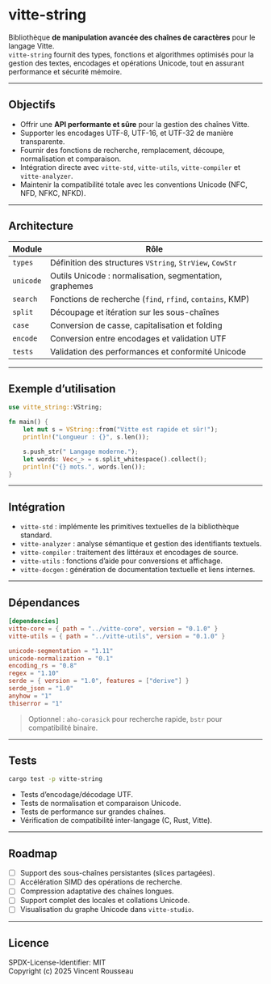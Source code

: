 # vitte-string

Bibliothèque **de manipulation avancée des chaînes de caractères** pour le langage Vitte.  
`vitte-string` fournit des types, fonctions et algorithmes optimisés pour la gestion des textes, encodages et opérations Unicode, tout en assurant performance et sécurité mémoire.

---

## Objectifs

- Offrir une **API performante et sûre** pour la gestion des chaînes Vitte.  
- Supporter les encodages UTF-8, UTF-16, et UTF-32 de manière transparente.  
- Fournir des fonctions de recherche, remplacement, découpe, normalisation et comparaison.  
- Intégration directe avec `vitte-std`, `vitte-utils`, `vitte-compiler` et `vitte-analyzer`.  
- Maintenir la compatibilité totale avec les conventions Unicode (NFC, NFD, NFKC, NFKD).

---

## Architecture

| Module        | Rôle |
|---------------|------|
| `types`       | Définition des structures `VString`, `StrView`, `CowStr` |
| `unicode`     | Outils Unicode : normalisation, segmentation, graphemes |
| `search`      | Fonctions de recherche (`find`, `rfind`, `contains`, KMP) |
| `split`       | Découpage et itération sur les sous-chaînes |
| `case`        | Conversion de casse, capitalisation et folding |
| `encode`      | Conversion entre encodages et validation UTF |
| `tests`       | Validation des performances et conformité Unicode |

---

## Exemple d’utilisation

```rust
use vitte_string::VString;

fn main() {
    let mut s = VString::from("Vitte est rapide et sûr!");
    println!("Longueur : {}", s.len());

    s.push_str(" Langage moderne.");
    let words: Vec<_> = s.split_whitespace().collect();
    println!("{} mots.", words.len());
}
```

---

## Intégration

- `vitte-std` : implémente les primitives textuelles de la bibliothèque standard.  
- `vitte-analyzer` : analyse sémantique et gestion des identifiants textuels.  
- `vitte-compiler` : traitement des littéraux et encodages de source.  
- `vitte-utils` : fonctions d’aide pour conversions et affichage.  
- `vitte-docgen` : génération de documentation textuelle et liens internes.

---

## Dépendances

```toml
[dependencies]
vitte-core = { path = "../vitte-core", version = "0.1.0" }
vitte-utils = { path = "../vitte-utils", version = "0.1.0" }

unicode-segmentation = "1.11"
unicode-normalization = "0.1"
encoding_rs = "0.8"
regex = "1.10"
serde = { version = "1.0", features = ["derive"] }
serde_json = "1.0"
anyhow = "1"
thiserror = "1"
```

> Optionnel : `aho-corasick` pour recherche rapide, `bstr` pour compatibilité binaire.

---

## Tests

```bash
cargo test -p vitte-string
```

- Tests d’encodage/décodage UTF.  
- Tests de normalisation et comparaison Unicode.  
- Tests de performance sur grandes chaînes.  
- Vérification de compatibilité inter-langage (C, Rust, Vitte).

---

## Roadmap

- [ ] Support des sous-chaînes persistantes (slices partagées).  
- [ ] Accélération SIMD des opérations de recherche.  
- [ ] Compression adaptative des chaînes longues.  
- [ ] Support complet des locales et collations Unicode.  
- [ ] Visualisation du graphe Unicode dans `vitte-studio`.

---

## Licence

SPDX-License-Identifier: MIT  
Copyright (c) 2025 Vincent Rousseau
